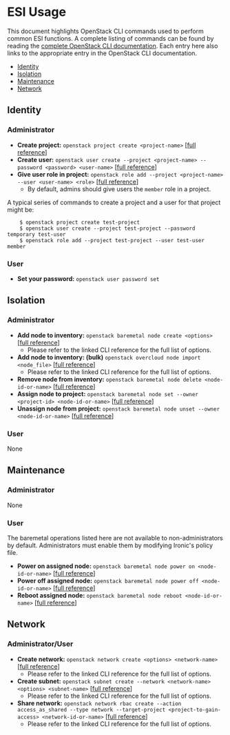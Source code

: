 # ESI Usage

This document highlights OpenStack CLI commands used to perform common ESI functions. A complete listing of commands can be found by reading the [complete OpenStack CLI documentation](https://docs.openstack.org/python-openstackclient/latest/cli/command-list.html). Each entry here also links to the appropriate entry in the OpenStack CLI documentation.

* [Identity](#identity)
* [Isolation](#isolation)
* [Maintenance](#maintenance)
* [Network](#network)

## <a name="identity"></a>Identity

### Administrator

* **Create project:** `openstack project create <project-name>` [[full reference](https://docs.openstack.org/python-openstackclient/latest/cli/command-objects/project.html#project-create)]
* **Create user:** `openstack user create --project <project-name> --password <password> <user-name>` [[full reference](https://docs.openstack.org/python-openstackclient/latest/cli/command-objects/user.html#user-create)]
* **Give user role in project:** `openstack role add --project <project-name> --user <user-name> <role>` [[full reference](https://docs.openstack.org/python-openstackclient/latest/cli/command-objects/role.html#role-add)]
  * By default, admins should give users the ``member`` role in a project.

A typical series of commands to create a project and a user for that project might be:


```
    $ openstack project create test-project
    $ openstack user create --project test-project --password temporary test-user
    $ openstack role add --project test-project --user test-user member
```

### User

* **Set your password:** `openstack user password set`

## <a name="isolation"></a>Isolation

### Administrator

* **Add node to inventory:** `openstack baremetal node create <options>` [[full reference](https://docs.openstack.org/python-ironicclient/latest/cli/osc/v1/index.html#baremetal-node-create)]
  * Please refer to the linked CLI reference for the full list of options.
* **Add node to inventory: (bulk)** `openstack overcloud node import <node_file>` [[full reference](https://docs.openstack.org/python-tripleoclient/latest/commands.html#overcloud-node-import)]
  * Please refer to the linked CLI reference for the full list of options.
* **Remove node from inventory:** `openstack baremetal node delete <node-id-or-name>` [[full reference](https://docs.openstack.org/python-ironicclient/latest/cli/osc/v1/index.html#baremetal-node-delete)]
* **Assign node to project:** `openstack baremetal node set --owner <project-id> <node-id-or-name>` [[full reference](https://docs.openstack.org/python-ironicclient/latest/cli/osc/v1/index.html#baremetal-node-set)]
* **Unassign node from project:** `openstack baremetal node unset --owner <node-id-or-name>` [[full reference](https://docs.openstack.org/python-ironicclient/latest/cli/osc/v1/index.html#baremetal-node-unset)]

### User

None

## <a name="maintenance"></a>Maintenance

### Administrator

None

### User

The baremetal operations listed here are not available to non-administrators by default. Administrators must enable them by modifying Ironic's policy file.

* **Power on assigned node:** `openstack baremetal node power on <node-id-or-name>` [[full reference](https://docs.openstack.org/python-ironicclient/latest/cli/osc/v1/index.html#baremetal-node-power-on)]
* **Power off assigned node:** `openstack baremetal node power off <node-id-or-name>` [[full reference](https://docs.openstack.org/python-ironicclient/latest/cli/osc/v1/index.html#baremetal-node-power-off)]
* **Reboot assigned node:** `openstack baremetal node reboot <node-id-or-name>` [[full reference](https://docs.openstack.org/python-ironicclient/latest/cli/osc/v1/index.html#baremetal-node-reboot)]

## <a name="network"></a>Network

### Administrator/User

* **Create network:** `openstack network create <options> <network-name>` [[full reference](https://docs.openstack.org/python-openstackclient/latest/cli/command-objects/network.html#network-create)]
  * Please refer to the linked CLI reference for the full list of options.
* **Create subnet:** `openstack subnet create --network <network-name> <options> <subnet-name>` [[full reference](https://docs.openstack.org/python-openstackclient/latest/cli/command-objects/subnet.html#subnet-create)]
  * Please refer to the linked CLI reference for the full list of options.
* **Share network:** `openstack network rbac create --action access_as_shared --type network --target-project <project-to-gain-access> <network-id-or-name>` [[full reference](https://docs.openstack.org/python-openstackclient/latest/cli/command-objects/network-rbac.html#network-rbac-create)]
  * Please refer to the linked CLI reference for the full list of options.
